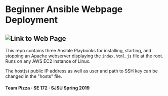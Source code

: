 # Beginner Ansible Webpage Deployment

## ![Link to Web Page](http://ec2-54-89-252-57.compute-1.amazonaws.com/)

This repo contains three Ansible Playbooks for installing, starting, and stopping an Apache webserver displaying the `index.html.js` file at the root. Runs on any AWS EC2 instance of Linux.

The host(s) public IP address as well as user and path to SSH key can be changed in the "hosts" file.

#### Team Pizza · SE 172 · SJSU Spring 2019
